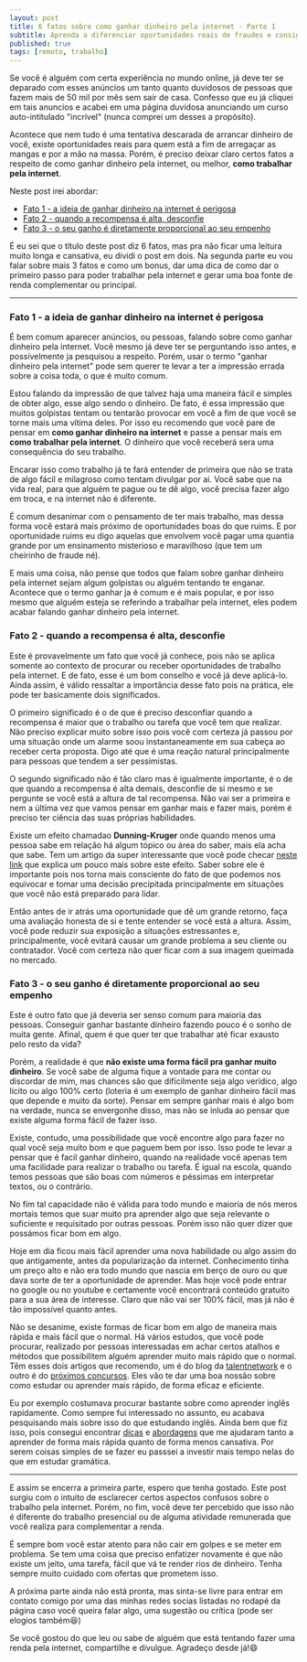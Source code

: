 ```yaml
---
layout: post
title: 6 fatos sobre como ganhar dinheiro pela internet - Parte 1
subtitle: Aprenda a diferenciar oportunidades reais de fraudes e consiga uma boa fonte de renda alternativa
published: true
tags: [remoto, trabalho]
---
```


Se você é alguém com certa experiência no mundo online, já deve ter se deparado
com esses anúncios um tanto quanto duvidosos de pessoas que fazem mais de 50 mil
por mês sem sair de casa. Confesso que eu já cliquei em tais anuncios e acabei
em uma página duvidosa anunciando um curso auto-intitulado "incrível" (nunca comprei um desses a
propósito).

Acontece que nem tudo é uma tentativa descarada de arrancar dinheiro de você, existe oportunidades reais para quem está a fim de arregaçar as mangas e por a mão na massa.
Porém, é preciso deixar claro certos fatos a respeito de como ganhar dinheiro pela internet, ou melhor, **como trabalhar pela internet**.

Neste post irei abordar:
- [Fato 1 - a ideia de ganhar dinheiro na internet é perigosa](#fato-1---a-ideia-de-ganhar-dinheiro-na-internet-é-perigosa)
- [Fato 2 - quando a recompensa é alta, desconfie](#fato-2---quando-a-recompensa-é-alta-desconfie)
- [Fato 3 - o seu ganho é diretamente proporcional ao seu empenho](#fato-3---o-seu-ganho-é-diretamente-proporcional-ao-seu-empenho)

É eu sei que o título deste post diz 6 fatos, mas pra não ficar uma leitura muito longa e cansativa, eu dividi o post em dois. Na segunda parte eu vou falar sobre mais 3 fatos e como um bonus, dar uma dica de como dar o primeiro passo para poder trabalhar pela internet e gerar uma boa fonte de renda complementar ou principal.

-------

### Fato 1 - a ideia de ganhar dinheiro na internet é perigosa

É bem comum aparecer anúncios, ou pessoas, falando sobre como ganhar dinheiro pela internet. Você mesmo já deve ter se perguntando isso antes, e possívelmente ja pesquisou a respeito. Porém, usar o termo "ganhar dinheiro pela internet" pode sem querer te levar a ter a impressão errada sobre a coisa toda, o que é muito comum.

Estou falando da impressão de que talvez haja uma maneira fácil e simples de obter algo, esse algo sendo o dinheiro. De fato, é essa impressão que muitos golpistas tentam ou tentarão provocar em você a fim de que você se torne mais uma vítima deles. Por isso eu recomendo que você pare de pensar em **como ganhar dinheiro na internet** e passe a pensar mais em **como trabalhar pela internet**. O dinheiro que você receberá sera uma consequência do seu trabalho.

Encarar isso como trabalho já te fará entender de primeira que não se trata de algo fácil e milagroso como tentam divulgar por ai. Você sabe que na vida real, para que alguém te pague ou te dê algo, você precisa fazer algo em troca, e na internet não é diferente.

É comum desanimar com o pensamento de ter mais trabalho, mas dessa forma você estará mais próximo de oportunidades boas do que ruims. E por oportunidade ruims eu digo aquelas que envolvem você pagar uma quantia grande por um ensinamento misterioso e maravilhoso (que tem um cheirinho de fraude né).

E mais uma coisa, não pense que todos que falam sobre ganhar dinheiro pela internet sejam algum golpistas ou alguém tentando te enganar. Acontece que o termo ganhar ja é comum e é mais popular, e por isso mesmo que alguém esteja se referindo a trabalhar pela internet, eles podem acabar falando ganhar dinheiro pela internet.

### Fato 2 - quando a recompensa é alta, desconfie

Este é provavelmente um fato que você já conhece, pois não se aplica somente ao contexto de procurar ou receber oportunidades de trabalho pela internet. E de fato, esse é um bom conselho e você já deve aplicá-lo. Ainda assim, é válido ressaltar a importância desse fato pois na prática, ele pode ter basicamente dois significados.

O primeiro significado é o de que é preciso desconfiar quando a recompensa é maior que o trabalho ou tarefa que você tem que realizar. Não preciso explicar muito sobre isso pois você com certeza já passou por uma situação onde um alarme soou instantaneamente em sua cabeça ao receber certa proposta. Digo até que é uma reação natural principalmente para pessoas que tendem a ser pessimistas.

O segundo significado não é tão claro mas é igualmente importante, é o de que quando a recompensa é alta demais, desconfie de si mesmo e se pergunte se você está a altura de tal recompensa. Não vai ser a primeira e nem a última vez que vamos pensar em ganhar mais e fazer mais, porém é preciso ter ciência das suas próprias habilidades.

Existe um efeito chamadao **Dunning-Kruger** onde quando menos uma pessoa sabe em relação há algum tópico ou área do saber, mais ela acha que sabe. Tem um artigo da super interessante que você pode checar [neste link](https://super.abril.com.br/comportamento/o-efeito-dunning-kruger-quanto-menos-uma-pessoa-sabe-mais-ela-acha-que-sabe/) que explica um pouco mais sobre este efeito. Saber sobre ele é importante pois nos torna mais consciente do fato de que podemos nos equivocar e tomar uma decisão precipitada principalmente em situações que você não está preparado para lidar.

Então antes de ir atrás uma oportunidade que dê um grande retorno, faça uma avaliação honesta de si e tente entender se você está a altura. Assim, você pode reduzir sua exposição a situações estressantes e, principalmente, você evitará causar um grande problema a seu cliente ou contratador. Você com certeza não quer ficar com a sua imagem queimada no mercado.

### Fato 3 - o seu ganho é diretamente proporcional ao seu empenho

Este é outro fato que já deveria ser senso comum para maioria das pessoas. Conseguir ganhar bastante dinheiro fazendo pouco é o sonho de muita gente. Afinal, quem é que quer ter que trabalhar até ficar exausto pelo resto da vida?

Porém, a realidade é que **não existe uma forma fácil pra ganhar muito dinheiro**. Se você sabe de alguma fique a vontade para me contar ou discordar de mim, mas chances são que difícilmente seja algo verídico, algo lícito ou algo 100% certo (loteria é um exemplo de ganhar dinheiro fácil mas que depende e muito da sorte). Pensar em sempre ganhar mais é algo bom na verdade, nunca se envergonhe disso, mas não se inluda ao pensar que existe alguma forma fácil de fazer isso.

Existe, contudo, uma possibilidade que você encontre algo para fazer no qual você seja muito bom e que paguem bem por isso. Isso pode te levar a pensar que é facil ganhar dinheiro, quando na realidade você apenas tem uma facilidade para realizar o trabalho ou tarefa. É igual na escola, quando temos pessoas que são boas com números e péssimas em interpretar textos, ou o contrário.

No fim tal capacidade não é válida para todo mundo e maioria de nós meros mortais temos que suar muito pra aprender algo que seja relevante o suficiente e requisitado por outras pessoas. Porém isso não quer dizer que possámos ficar bom em algo.

Hoje em dia ficou mais fácil aprender uma nova habilidade ou algo assim do que antigamente, antes da popularização da internet. Conhecimento tinha um preço alto e não era todo mundo que nascia em berço de ouro ou que dava sorte de ter a oportunidade de aprender. Mas hoje você pode entrar no google ou no youtube e certamente você encontrará conteúdo gratuito para a sua área de interesse. Claro que não vai ser 100% fácil, mas já não é tão impossível quanto antes.

Não se desanime, existe formas de ficar bom em algo de maneira mais rápida e mais fácil que o normal. Há vários estudos, que você pode procurar, realizado por pessoas interessadas em achar certos atalhos e métodos que possibilitem alguém aprender muito mais rápido que o normal. Têm esses dois artigos que recomendo, um é do blog da [talentnetwork](https://rockcontent.com/br/talent-blog/como-aprender-rapido/) e o outro é do [próximos concursos](https://www.proximosconcursos.com/como-aprender-mais-rapido/). Eles vão te dar uma boa nossão sobre como estudar ou aprender mais rápido, de forma eficaz e eficiente.

Eu por exemplo costumava procurar bastante sobre como aprender inglês rapidamente. Como sempre fui interessado no assunto, eu acabava pesquisando mais sobre isso do que estudando inglês. Ainda bem que fiz isso, pois consegui encontrar [dicas](https://www.youtube.com/watch?v=b3hAE_RQjJ8) e [abordagens](https://www.youtube.com/watch?v=STq7LERwZOw) que me ajudaram tanto a aprender de forma mais rápida quanto de forma menos cansativa. Por serem coisas simples de se fazer eu passsei a investir mais tempo nelas do que em estudar gramática.

----

E assim se encerra a primeira parte, espero que tenha gostado. Este post surgiu com o intuito de esclarecer certos aspectos confusos sobre o trabalho pela internet. Porém, no fim, você deve ter percebido que isso não é diferente do trabalho presencial ou de alguma atividade remunerada que você realiza para complementar a renda.

É sempre bom você estar atento para não cair em golpes e se meter em problema. Se tem uma coisa que preciso enfatizer novamente é que não existe um jeito, uma tarefa, fácil que vá te render rios de dinheiro. Tenha sempre muito cuidado com ofertas que prometem isso.

A próxima parte ainda não está pronta, mas sinta-se livre para entrar em contato comigo por uma das minhas redes socias listadas no rodapé da página caso você queira falar algo, uma sugestão ou crítica (pode ser elogios também😆)

Se você gostou do que leu ou sabe de alguém que está tentando fazer uma renda pela internet,  compartilhe e divulgue. Agradeço desde já!😄

